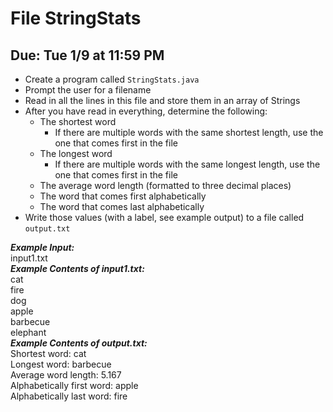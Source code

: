 # File StringStats

## Due: Tue 1/9 at 11:59 PM

- Create a program called `StringStats.java`
- Prompt the user for a filename
- Read in all the lines in this file and store them in an array of Strings
- After you have read in everything, determine the following:
  - The shortest word
    - If there are multiple words with the same shortest length, use the one that comes first in the file
  - The longest word
    - If there are multiple words with the same longest length, use the one that comes first in the file
  - The average word length (formatted to three decimal places)
  - The word that comes first alphabetically
  - The word that comes last alphabetically
- Write those values (with a label, see example output) to a file called `output.txt`

***Example Input:***\
input1.txt\
***Example Contents of input1.txt:***\
cat\
fire\
dog\
apple\
barbecue\
elephant\
***Example Contents of output.txt:***\
Shortest word: cat\
Longest word: barbecue\
Average word length: 5.167\
Alphabetically first word: apple\
Alphabetically last word: fire
